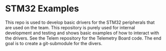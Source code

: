 # STM32 Examples
This repo is used to develop basic drivers for the STM32 peripherals that are used on the team. This repository is purely used for internal development and testing and shows basic examples of how to interact with the drivers. See the Telem repository for the Telemetry Board code. The end goal is to create a git-submodule for the divers.
